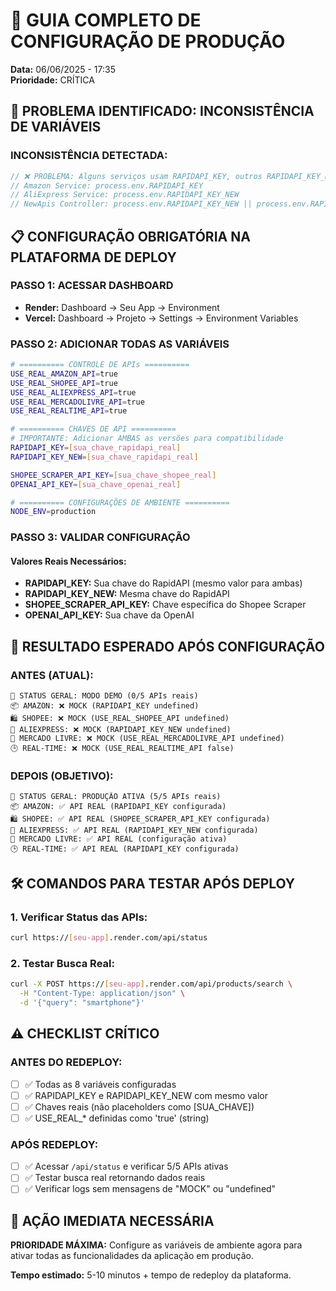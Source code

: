 # 🔧 GUIA COMPLETO DE CONFIGURAÇÃO DE PRODUÇÃO
**Data:** 06/06/2025 - 17:35  
**Prioridade:** CRÍTICA

## 🚨 PROBLEMA IDENTIFICADO: INCONSISTÊNCIA DE VARIÁVEIS

### **INCONSISTÊNCIA DETECTADA:**
```javascript
// ❌ PROBLEMA: Alguns serviços usam RAPIDAPI_KEY, outros RAPIDAPI_KEY_NEW
// Amazon Service: process.env.RAPIDAPI_KEY
// AliExpress Service: process.env.RAPIDAPI_KEY_NEW  
// NewApis Controller: process.env.RAPIDAPI_KEY_NEW || process.env.RAPIDAPI_KEY
```

## 📋 CONFIGURAÇÃO OBRIGATÓRIA NA PLATAFORMA DE DEPLOY

### **PASSO 1: ACESSAR DASHBOARD**
- **Render:** Dashboard → Seu App → Environment
- **Vercel:** Dashboard → Projeto → Settings → Environment Variables

### **PASSO 2: ADICIONAR TODAS AS VARIÁVEIS**

```bash
# ========== CONTROLE DE APIs ==========
USE_REAL_AMAZON_API=true
USE_REAL_SHOPEE_API=true
USE_REAL_ALIEXPRESS_API=true
USE_REAL_MERCADOLIVRE_API=true
USE_REAL_REALTIME_API=true

# ========== CHAVES DE API ==========
# IMPORTANTE: Adicionar AMBAS as versões para compatibilidade
RAPIDAPI_KEY=[sua_chave_rapidapi_real]
RAPIDAPI_KEY_NEW=[sua_chave_rapidapi_real]

SHOPEE_SCRAPER_API_KEY=[sua_chave_shopee_real]
OPENAI_API_KEY=[sua_chave_openai_real]

# ========== CONFIGURAÇÕES DE AMBIENTE ==========
NODE_ENV=production
```

### **PASSO 3: VALIDAR CONFIGURAÇÃO**

#### **Valores Reais Necessários:**
- **RAPIDAPI_KEY:** Sua chave do RapidAPI (mesmo valor para ambas)
- **RAPIDAPI_KEY_NEW:** Mesma chave do RapidAPI
- **SHOPEE_SCRAPER_API_KEY:** Chave específica do Shopee Scraper
- **OPENAI_API_KEY:** Sua chave da OpenAI

## 🎯 RESULTADO ESPERADO APÓS CONFIGURAÇÃO

### **ANTES (ATUAL):**
```
🔧 STATUS GERAL: MODO DEMO (0/5 APIs reais)
📦 AMAZON: ❌ MOCK (RAPIDAPI_KEY undefined)
🛍️ SHOPEE: ❌ MOCK (USE_REAL_SHOPEE_API undefined)
🛒 ALIEXPRESS: ❌ MOCK (RAPIDAPI_KEY_NEW undefined)
🏪 MERCADO LIVRE: ❌ MOCK (USE_REAL_MERCADOLIVRE_API undefined)
🕒 REAL-TIME: ❌ MOCK (USE_REAL_REALTIME_API false)
```

### **DEPOIS (OBJETIVO):**
```
🔧 STATUS GERAL: PRODUÇÃO ATIVA (5/5 APIs reais)
📦 AMAZON: ✅ API REAL (RAPIDAPI_KEY configurada)
🛍️ SHOPEE: ✅ API REAL (SHOPEE_SCRAPER_API_KEY configurada)
🛒 ALIEXPRESS: ✅ API REAL (RAPIDAPI_KEY_NEW configurada)
🏪 MERCADO LIVRE: ✅ API REAL (configuração ativa)
🕒 REAL-TIME: ✅ API REAL (RAPIDAPI_KEY configurada)
```

## 🛠️ COMANDOS PARA TESTAR APÓS DEPLOY

### **1. Verificar Status das APIs:**
```bash
curl https://[seu-app].render.com/api/status
```

### **2. Testar Busca Real:**
```bash
curl -X POST https://[seu-app].render.com/api/products/search \
  -H "Content-Type: application/json" \
  -d '{"query": "smartphone"}'
```

## ⚠️ CHECKLIST CRÍTICO

### **ANTES DO REDEPLOY:**
- [ ] ✅ Todas as 8 variáveis configuradas
- [ ] ✅ RAPIDAPI_KEY e RAPIDAPI_KEY_NEW com mesmo valor
- [ ] ✅ Chaves reais (não placeholders como [SUA_CHAVE])
- [ ] ✅ USE_REAL_* definidas como 'true' (string)

### **APÓS REDEPLOY:**
- [ ] ✅ Acessar `/api/status` e verificar 5/5 APIs ativas
- [ ] ✅ Testar busca real retornando dados reais
- [ ] ✅ Verificar logs sem mensagens de "MOCK" ou "undefined"

## 🚀 AÇÃO IMEDIATA NECESSÁRIA

**PRIORIDADE MÁXIMA:** Configure as variáveis de ambiente agora para ativar todas as funcionalidades da aplicação em produção.

**Tempo estimado:** 5-10 minutos + tempo de redeploy da plataforma.
